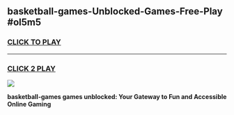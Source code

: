 
## basketball-games-Unblocked-Games-Free-Play #ol5m5
<h3>
<a href="https://us.freeplayer.one?title=basketball-games&ref=9M">CLICK TO PLAY</a></h3>
<hr>

<h3>
<a href="https://us.freeplayer.one?title=basketball-games&ref=9M">CLICK 2 PLAY</a>
  
</h3>

<a href="https://us.freeplayer.one?title=basketball-games&ref=9M"><img src="https://clearcache.store/games.png"></a>


**basketball-games games unblocked: Your Gateway to Fun and Accessible Online Gaming**

